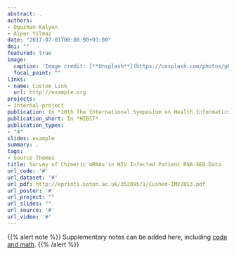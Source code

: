```yaml
---
abstract: .
authors:
- Oguzhan Kalyon
- Alper Yilmaz
date: "2017-07-01T00:00:00+03:00"
doi: ""
featured: true
image:
  caption: 'Image credit: [**Unsplash**](https://unsplash.com/photos/pLCdAaMFLTE)'
  focal_point: ""
links:
- name: Custom Link
  url: http://example.org
projects:
- internal-project
publication: In *10th The International Symposium on Health Informatics and Bioinformatics*
publication_short: In *HIBIT*
publication_types:
- "4"
slides: example
summary: .
tags:
- Source Themes
title: Survey of Chimeric mRNAs in HIV Infected Patient RNA-SEQ Data
url_code: '#'
url_dataset: '#'
url_pdf: http://eprints.soton.ac.uk/352095/1/Cushen-IMV2013.pdf
url_poster: '#'
url_project: ""
url_slides: ""
url_source: '#'
url_video: '#'
---
```


{{% alert note %}}
Supplementary notes can be added here, including [code and math](https://sourcethemes.com/academic/docs/writing-markdown-latex/).
{{% /alert %}}
